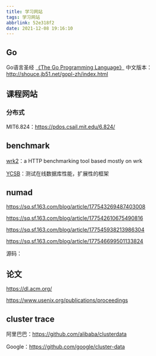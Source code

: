```yaml
---
title: 学习网站
tags: 学习网站
abbrlink: 52e318f2
date: 2021-12-08 19:16:10
---
```


## Go

<!-- more -->

Go语言圣经 [《The Go Programming Language》](http://gopl.io/) 中文版本：http://shouce.jb51.net/gopl-zh/index.html

## 课程网站

### 分布式

MIT6.824：https://pdos.csail.mit.edu/6.824/

## benchmark

[wrk2](https://github.com/giltene/wrk2)：a HTTP benchmarking tool based mostly on wrk

[YCSB](https://github.com/brianfrankcooper/YCSB/)：测试在线数据库性能，扩展性的框架



## numad

https://sq.sf.163.com/blog/article/177543269487403008

https://sq.sf.163.com/blog/article/177542610675490816

https://sq.sf.163.com/blog/article/177545938213986304

https://sq.sf.163.com/blog/article/177546699501133824

源码：

## 论文

https://dl.acm.org/

https://www.usenix.org/publications/proceedings

## cluster trace

阿里巴巴：https://github.com/alibaba/clusterdata

Google：https://github.com/google/cluster-data